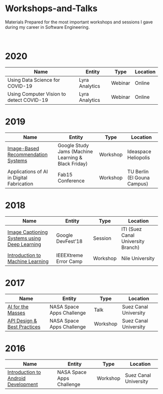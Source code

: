 # Workshops-and-Talks
Materials Prepared for the most important workshops and sessions I gave during my career in Software Engineering.


<br/>

# **2020**

|  Name | Entity  | Type  |  Location |
|---|---|---|---|
| Using Data Science for COVID-19  |  Lyra Analytics |  Webinar |  Online |
| Using Computer Vision to detect COVID-19  | Lyra Analytics  | Webinar  | Online  | 

   
# **2019**

|  Name | Entity  | Type  |  Location |
|---|---|---|---|
| [Image-Based Recommendation Systems](https://docs.google.com/presentation/d/1SU-3GDplDWxUxtbN3LPzF5BFxQQM3SCNsc4UCVO_TqI/edit?usp=sharing)  |  Google Study Jams (Machine Learning & Black Friday) |  Workshop |  Ideaspace Heliopolis |
| Applications of AI in Digital Fabrication  | Fab15 Conference  | Workshop  | TU Berlin (El Gouna Campus)  | 

 
# **2018**

|  Name | Entity  | Type  |  Location |
|---|---|---|---|
|  [Image Captioning Systems using Deep Learning](https://docs.google.com/presentation/d/1U_Ewq0vfPXgARb-0kCEg2i1zy3myhzTZLB6jqJC0wng/edit?usp=sharing)  |  Google DevFest’18  |  Session |  ITI (Suez Canal University Branch) |
| [Introduction to Machine Learning](https://docs.google.com/presentation/d/1ckkDNLZ08Lzg8R6DcGQ1QvApXuwMg6legSwdOjLaSb4/edit?usp=sharing)  | IEEEXtreme Error Camp  | Workshop  | Nile University  | 

# **2017**

|  Name | Entity  | Type  |  Location |
|---|---|---|---|
|  [AI for the Masses](https://docs.google.com/presentation/d/1eCDfJkrBjRYbsKBITNkGeihLiVKbamQn4VRSpiiP_dY/edit?usp=sharing)  |  NASA Space Apps Challenge  |  Talk |  Suez Canal University |
| [API Design & Best Practices](https://docs.google.com/presentation/d/1e9JE5uz2g1jBJ0CEuzlQlWn6wKXAzxiqA1I_N-oWDto/edit?usp=sharing) | NASA Space Apps Challenge  | Workshop  | Suez Canal University  | 


# **2016**

|  Name | Entity  | Type  |  Location |
|---|---|---|---|
|  [Introduction to Android Development](https://drive.google.com/open?id=0B0kYPEgjF-1YZ1FobjF3QXVkX0E) |  NASA Space Apps Challenge  |  Workshop |  Suez Canal University |
